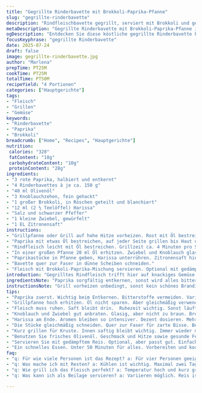 ```yaml
---
title: "Gegrillte Rinderbavette mit Brokkoli-Paprika-Pfanne"
slug: "gegrillte-rinderbavette"
description: "Rindfleischbavette gegrillt, serviert mit Brokkoli und gerösteten Paprikastücken. Schnelles Gericht in ca. 50 Minuten. Für 4 Personen. Verzicht auf Nüsse, Laktose, Gluten, Milchprodukte und Eier. Würzig mit Harissa, eine leichte Schärfe. Schöne Mischung aus gegrilltem Gemüse und zartem Fleisch."
metaDescription: "Gegrillte Rinderbavette mit Brokkoli-Paprika-Pfanne ist ein schmackhaftes Gericht mit  unkomplizierten Zutaten"
ogDescription: "Entdecken Sie diese köstliche gegrillte Rinderbavette kombiniert mit einer bunten Gemüsepfanne."
focusKeyphrase: "gegrillte Rinderbavette"
date: 2025-07-24
draft: false
image: gegrillte-rinderbavette.jpg
author: "Marlena"
prepTime: PT25M
cookTime: PT25M
totalTime: PT50M
recipeYield: "4 Portionen"
categories: ["Hauptgerichte"]
tags:
- "Fleisch"
- "Grillen"
- "Gemüse"
keywords:
- "Rinderbavette"
- "Paprika"
- "Brokkoli"
breadcrumb: ["Home", "Recipes", "Hauptgerichte"]
nutrition: 
 calories: "320"
 fatContent: "18g"
 carbohydrateContent: "10g"
 proteinContent: "28g"
ingredients:
- "3 rote Paprika, halbiert und entkernt"
- "4 Rinderbavettes à je ca. 150 g"
- "40 ml Olivenöl"
- "3 Knoblauchzehen, fein gehackt"
- "1 großer Brokkoli, in Röschen geteilt und blanchiert"
- "12 ml (2 ½ Teelöffel) Harissa"
- "Salz und schwarzer Pfeffer"
- "1 kleine Zwiebel, gewürfelt"
- "1 EL Zitronensaft"
instructions:
- "Grillpfanne oder Grill auf hohe Hitze vorheizen. Rost mit Öl bestreichen."
- "Paprika mit etwas Öl bestreichen, auf jeder Seite grillen bis Haut dunkel wird. In luftdichtem Behälter 12 Minuten ruhen lassen. Haut abziehen, in Würfel schneiden."
- "Rindfleisch leicht mit Öl bestreichen. Grillzeit ca. 4 Minuten pro Seite für medium rare, je nach Dicke variieren. Fleisch ruhen lassen, 6 Minuten abdecken."
- "In einer großen Pfanne 20 ml Öl erhitzen. Zwiebel und Knoblauch glasig anschwitzen, dann Brokkoli dazu, alles ca. 3 Minuten dünsten."
- "Paprikastücke in Pfanne geben, Harissa unterrühren. Zitronensaft hinzu, salzen und pfeffern. Alles gut vermischen und weitere 2 Minuten bei mittlerer Hitze erhitzen."
- "Bavette quer zur Faser in dünne Scheiben schneiden."
- "Fleisch mit Brokkoli-Paprika-Mischung servieren. Optional mit gedämpftem Reis als Beilage."
introduction: "Gegrilltes Rindfleisch trifft hier auf knackiges Gemüse. Rote Paprika rauchig durch den Grill, Brokkoli leicht gebraten, Knoblauch der alles würzt. Harissa bringt leichte Schärfe ins Spiel, nicht zu viel, nur ein bisschen. Farbenspiel auf dem Teller. Schnell gemacht, keine unnötigen Extras. Fleisch soll saftig bleiben, also nicht zu lange. Gemüse frisch, knackig, mit Biss. Restliche Aromen halten sich in Grenzen. Keine Sahne, keine Butter, alles pur. Ein Gericht ohne Schnickschnack, aber mit Charakter. Minimalistisch, aber spannend."
ingredientsNote: "Paprika sorgfältig entkernen, sonst wird alles bitter. Gut eignet sich eine Mischung aus verschiedenen roten Sorten, falls verfügbar. Brokkoli sollte knackig blanchiert sein, so bleibt Farbe und Textur erhalten. Die Zwiebel bringt ein süßes Element ins Gericht, vor dem Knoblauch angebraten, damit keine Schärfe entsteht. Olivenöl für den Geschmack und auch für die Hitze am Grill. Für das Fleisch möglichst gleichmäßige Stücke wählen, damit sie gleich garen. Harissa ist die Würze hier, nicht zu sparsam, sonst fehlt die Note. Zitronensaft hilft, alles etwas aufzufrischen und rundet die Schärfe ab."
instructionsNote: "Grill vorheizen unbedingt, sonst kein schönes Branding. Paprika direkt etwas ölen, damit sie leichter scharf und knusprig werden. Nach dem Grillen paar Minuten abgedeckt ruhen lassen, Haut wird danach leichter entfernt. Für das Fleisch: am besten kurz und heiss, damit außen Kruste entsteht, innen kann es saftig bleiben. Ruhezeit nicht vergessen, sonst läuft der Saft beim Anschneiden raus. Gemüse in Pfanne bei mittlerer Temperatur zubereiten, soll nicht zerfallen, sondern bissfest bleiben. Harissa erst ganz zum Schluss untermischen, so bleibt das Aroma erhalten. Beim Schneiden der Bavette quer zur Faser schneiden, sonst zäh."
tips:
- "Paprika zuerst. Wichtig beim Entkernen. Bitterstoffe vermeiden. Varianten sind gut. Mischung rot, gelb ideal."
- "Grillpfanne hoch erhitzen. Öl nicht sparen. Aber gleichmäßig verwenden. Vorheizen ganz entscheidend, für Branding. Häufig kontrollieren."
- "Fleisch muss ruhen. Saft bleibt drin.  Ruhezeit wichtig. Sonst läuft beim Schneiden Saft raus. Abdecken nicht vergessen."
- "Knoblauch und Zwiebel gut anbraten. Glasig, aber nicht zu braun. Brokkoli erst später. Textur bewahren, hitze kann zu weich machen."
- "Harissa am Ende. Aromen bleiben so intensiver. Dezent dosieren. Mehr ist nicht unbedingt besser. Zitronensaft unbedingt!"
- "Die Stücke gleichmäßig schneiden. Quer zur Faser für zarte Bisse. Beim Gemüse Temperatur schön regulieren."
- "Kurz grillen für Kruste. Innen saftig bleibt wichtig. Immer wieder mal wenden. Gemüse nicht zerfallen, bissfest achten."
- "Benutzen Sie frisches Olivenöl. Geschmack und Hitze sowie gesunde Fette. Pistazien und Haselnüsse vermeiden, Allergien beachten."
- "Servieren Sie mit gedämpftem Reis. Optional, aber passt gut. Einfache Beilage. Immer wieder mal mit frischen Kräutern variieren."
- "Ein schnelles Essen. Unter 50 Minuten für alles. Vorbereiten und kochen ist effizient. Genießen im Freien macht mehr Spaß."
faq:
- "q: Für wie viele Personen ist das Rezept? a: Für vier Personen geeignet. Portionsgröße ist ideal. Einfach halbieren oder erweitern."
- "q: Was mache ich mit Resten? a: Kühlen ist wichtig. Maximal zwei Tage. Oder einfrieren für längere Lagerung. Qualität beachten."
- "q: Wie grill ich das Fleisch perfekt? a: Temperatur hoch und kurz grillen. Drehen nicht vergessen für gleichmäßige Garung. Überprüfung wichtig."
- "q: Was kann ich als Beilage servieren? a: Variieren möglich. Reis ist einfach, aber ebenfalls Quinoa oder auch Kartoffeln. Gemüse ist gesund."

---
```

